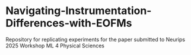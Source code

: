 # Navigating-Instrumentation-Differences-with-EOFMs
Repository for replicating experiments for the paper submitted to Neurips 2025 Workshop ML 4 Physical Sciences

